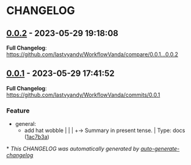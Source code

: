 # CHANGELOG

## [0.0.2](https://github.com/lastvyandy/WorkflowVanda/releases/tag/0.0.2) - 2023-05-29 19:18:08

**Full Changelog**: https://github.com/lastvyandy/WorkflowVanda/compare/0.0.1...0.0.2

## [0.0.1](https://github.com/lastvyandy/WorkflowVanda/releases/tag/0.0.1) - 2023-05-29 17:41:52

**Full Changelog**: https://github.com/lastvyandy/WorkflowVanda/commits/0.0.1

### Feature

- general:
  - add hat wobble
|     |
|     +-> Summary in present tense.
|
Type: docs ([1ac7b3a](https://github.com/lastvyandy/WorkflowVanda/commit/1ac7b3a764ae39641218c1f752378536d59b7865))

\* *This CHANGELOG was automatically generated by [auto-generate-changelog](https://github.com/BobAnkh/auto-generate-changelog)*
